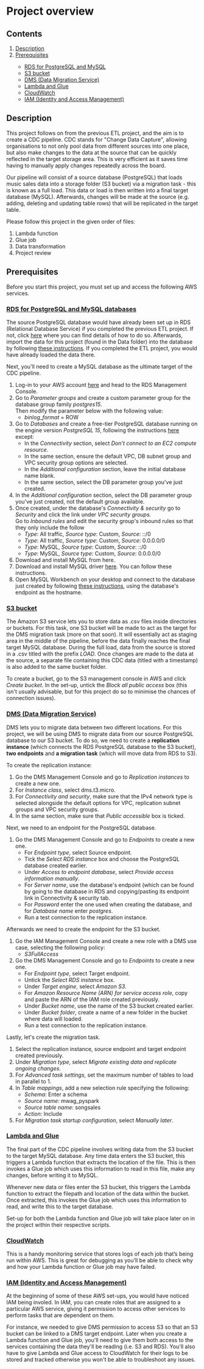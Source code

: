 # Project overview


## Contents

<ol>
    <li><a href='https://github.com/mwagaine/DataPortfolio/tree/main/Data%20Engineering%20projects/2.%20CDC%20pipeline#description'>Description</a></li>
    <li><a href='https://github.com/mwagaine/DataPortfolio/tree/main/Data%20Engineering%20projects/2.%20CDC%20pipeline#prerequisites'>Prerequisites</a></li>
        <ul>
            <li><a href='https://github.com/mwagaine/DataPortfolio/tree/main/Data%20Engineering%20projects/2.%20CDC%20pipeline#rds-for-postgresql-and-mysql-databases'>RDS for PostgreSQL and MySQL</a></li>
            <li><a href='https://github.com/mwagaine/DataPortfolio/tree/main/Data%20Engineering%20projects/2.%20CDC%20pipeline#s3-bucket'>S3 bucket</a></li>
            <li><a href='https://github.com/mwagaine/DataPortfolio/tree/main/Data%20Engineering%20projects/2.%20CDC%20pipeline#dms-data-migration-service'>DMS (Data Migration Service)</a></li>
            <li><a href='https://github.com/mwagaine/DataPortfolio/tree/main/Data%20Engineering%20projects/2.%20CDC%20pipeline#lambda-and-glue'>Lambda and Glue</a></li>
            <li><a href='https://github.com/mwagaine/DataPortfolio/tree/main/Data%20Engineering%20projects/2.%20CDC%20pipeline#cloudwatch'>CloudWatch</a></li>
            <li><a href='https://github.com/mwagaine/DataPortfolio/tree/main/Data%20Engineering%20projects/2.%20CDC%20pipeline#iam-identity-and-access-management'>IAM (Identity and Access Management)</a></li>
        </ul>
</ol>

## Description 

This project follows on from the previous ETL project, and the aim is to create a CDC pipeline. CDC stands for "Change Data Capture", allowing organisations to not only pool data from different sources into one place, but also make changes to the data at the source that can be quickly reflected in the target storage area. This is very efficient as it saves time having to manually apply changes repeatedly across the board.

Our pipeline will consist of a source database (PostgreSQL) that loads music sales data into a storage folder (S3 bucket) via a migration task - this is known as a full load. This data or load is then written into a final target database (MySQL). Afterwards, changes will be made at the source (e.g. adding, deleting and updating table rows) that will be replicated in the target table. 

Please follow this project in the given order of files:
<ol>
    <li>Lambda function</li>
    <li>Glue job</li>
    <li>Data transformation</li>
    <li>Project review</li>
</ol>


## Prerequisites

Before you start this project, you must set up and access the following AWS services. 

### <ins>RDS for PostgreSQL and MySQL databases</ins>

The source PostgreSQL database would have already been set up in RDS (Relational Database Service) if you completed the previous ETL project. If not, click <a href='https://github.com/mwagaine/DataPortfolio/blob/main/Data%20Engineering%20projects/1.%20ETL%20pipeline/README.md#postgresql-database'>here</a> where you can find details of how to do so. Afterwards, import the data for this project (found in the Data folder) into the database by following <a href='https://learnsql.com/blog/how-to-import-csv-to-postgresql/'>these instructions</a>. If you completed the ETL project, you would have already loaded the data there.

Next, you'll need to create a MySQL database as the ultimate target of the CDC pipeline.

<ol>
    <li>Log-in to your AWS account <a href='https://aws.amazon.com/free/'>here</a> and head to the RDS Management Console.</li>
    <li>Go to <i>Parameter groups</i> and create a custom parameter group for the database group family <i>postgres15</i>.
    <br>
    Then modify the parameter below with the following value:
        <ul>
            <li><i>binlog_format</i> = ROW</li>
        </ul>
    </li>
    <li>Go to <i>Databases</i> and create a free-tier PostgreSQL database running on the engine version <i>PostgreSQL 15</i>, following the instructions <a href='https://docs.aws.amazon.com/AmazonRDS/latest/UserGuide/CHAP_Tutorials.WebServerDB.CreateDBInstance.html'>here</a> except:
    <ul>
      <li>In the <i>Connectivity</i> section, select <i>Don’t connect to an EC2 compute resource</i>.</li>
      <li>In the same section, ensure the default VPC, DB subnet group and VPC security group options are selected.</li>
      <li>In the <i>Additional configuration</i> section, leave the initial database name blank.</li>
      <li>In the same section, select the DB parameter group you've just created.</li>
    </ul> 
    <li>In the <i>Additional configuration</i> section, select the DB parameter group you've just created, not the default group available.</li>
    <li>Once created, under the database's <i>Connectivity & security</i> go to <i>Security</i> and click the link under <i>VPC security groups.</i>
    <br>
    Go to <i>Inbound rules</i> and edit the security group's inbound rules so that they only include the follow
    <ul>
      <li><i>Type</i>: All traffic, <i>Source type</i>: Custom, <i>Source</i>: ::/0</li>
      <li><i>Type</i>: All traffic, <i>Source type</i>: Custom, <i>Source</i>: 0.0.0.0/0</li>
      <li><i>Type</i>: MySQL, <i>Source type</i>: Custom, <i>Source</i>: ::/0</li>
      <li><i>Type</i>: MySQL, <i>Source type</i>: Custom, <i>Source</i>: 0.0.0.0/0</li>
    </ul>
    </li>
    <li>Download and install MySQL from here.</li>
    <li>Download and install MySQL driver <a href='https://jdbc.postgresql.org/'>here</a>. You can follow these instructions.</li>
    <li>Open MySQL Workbench on your desktop and connect to the database just created by following <a href='https://dev.mysql.com/doc/workbench/en/wb-mysql-connections-new.html'>these instructions</a>, using the database's endpoint as the hostname.</li>
</ol>


### <ins>S3 bucket</ins>

The Amazon S3 service lets you to store data as .csv files inside directories or buckets. For this task, one S3 bucket will be made to act as the target for the DMS migration task (more on that soon). It will essentially act as staging area in the middle of the pipeline, before the data finally reaches the final target MySQL database. During the full load, data from the source is stored in a .csv titled with the prefix <i>LOAD</i>. Once changes are made to the data at the source, a separate file containing this CDC data (titled with a timestamp) is also added to the same bucket folder.

To create a bucket, go to the S3 management console in AWS and click <i>Create bucket</i>. In the set-up, untick the <i>Block all public access</i></li> box (this isn't usually advisable, but for this project do so to minimise the chances of connection issues).

 
### <ins>DMS (Data Migration Service)</ins>

DMS lets you to migrate data between two different locations. For this project, we will be using DMS to migrate data from our source PostgreSQL database to our S3 bucket. To do so, we need to create a <b>replication instance</b> (which connects the RDS PostgreSQL database to the S3 bucket), <b>two endpoints</b> and <b>a migration task</b> (which will move data from RDS to S3).

To create the replication instance:
<ol>
    <li>Go the DMS Management Console and go to <i>Replication instances</i> to create a new one.
    <li>For <i>Instance class</i>, select dms.t3.micro.</li>
    <li>For <i>Connectivity and security</i>, make sure that the IPv4 network type is selected alongside the default options for VPC, replication subnet groups and VPC security groups.</li>
    <li>In the same section, make sure that <i>Public accessible</i> box is ticked.</li>
</ol>

Next, we need to an endpoint for the PostgreSQL database.
<ol>
    <li>Go the DMS Management Console and go to <i>Endpoints</i> to create a new one.
    <br>
        <ul>
            <li>For <i>Endpoint type</i>, select Source endpoint. </li></li>
            <li>Tick the <i>Select RDS instance</i> box and choose the PostgreSQL database created earlier.</li>
            <li>Under <i>Access to endpoint database</i>, select <i>Provide access information manually</i>.</li>
            <li>For <i>Server name</i>, use the database's endpoint (which can be found by going to the database in RDS and copying/pasting its endpoint link in Connectivity & security tab.</li>
            <li>For <i>Password</i> enter the one used when creating the database, and for <i>Database name</i> enter <i>postgres</i>.</li>
            <li>Run a test connection to the replication instance.</li>
        </ul>
    </li>
</ol>

Afterwards we need to create the endpoint for the S3 bucket.
<ol>
    <li>Go the IAM Management Console and create a new role with a DMS use case, selecting the following policy:
    <br>
        <ul>
            <li><i>S3FullAccess</i></li></li>
        </ul>
    </li>
    <li>Go the DMS Management Console and go to <i>Endpoints</i> to create a new one.
    <br>
        <ul>
            <li>For <i>Endpoint type</i>, select Target endpoint.</li></li>
            <li>Untick the <i>Select RDS instance</i> box.</li>
            <li>Under <i>Target engine</i>, select <i>Amazon S3</i>.</li>
            <li>For <i>Amazon Resource Name (ARN) for service access role</i>, copy and paste the ARN of the IAM role created previously.</li>
            <li>Under <i>Bucket name</i>, use the name of the S3 bucket created earlier.</li>
            <li>Under <i>Bucket folder</i>, create a name of a new folder in the bucket where data will loaded.</li>
            <li>Run a test connection to the replication instance.</li>
        </ul>
    </li>
</ol>

Lastly, let's create the migration task.
<ol>
    <li>Select the replication instance, source endpoint and target endpoint created previously.</li>
    <li>Under <i>Migration type</i>, select <i>Migrate existing data and replicate ongoing changes</i>.</li>
    <li>For <i>Advanced task settings</i>, set the maximum number of tables to load in parallel to 1.</li>
    <li>In <i>Table mappings</i>, add a new selection rule specifying the following:
        <ul>
            <li><i>Schema</i>: Enter a schema</li>
            <li><i>Source name</i>: mwag_pyspark</li>
            <li><i>Source table name</i>: songsales</li>
            <li><i>Action</i>: Include</li>
        </ul>    
    </li>
    <li>For <i>Migration task startup configuration</i>, select <i>Manually later</i>.</li>
</ol>


### <ins>Lambda and Glue</ins>

The final part of the CDC pipeline involves writing data from the S3 bucket to the target MySQL database. Any time data enters the S3 bucket, this triggers a Lambda function that extracts the location of the file. This is then invokes a Glue job which uses this information to read in this file, make any changes, before writing it to MySQL. 

Whenever new data or files enter the S3 bucket, this triggers the Lambda function to extract the filepath and location of the data within the bucket. Once extracted, this invokes the Glue job which uses this information to read, and write this to the target database. 

Set-up for both the Lambda function and Glue job will take place later on in the project within their respective scripts. 


### <ins>CloudWatch</ins>

This is a handy monitoring service that stores logs of each job that’s being run within AWS. This is great for debugging as you’ll be able to check why and how your Lambda function or Glue job may have failed.


### <ins>IAM (Identity and Access Management)</ins>

At the beginning of some of these AWS set-ups, you would have noticed IAM being involed. In IAM, you can create roles that are assigned to a particular AWS service, giving it permission to access other services to perform tasks that are dependent on them. 

For instance, we needed to give DMS permission to access S3 so that an S3 bucket can be linked to a DMS target endpoint. Later when you create a Lambda function and Glue job, you'll need to give them both access to the services containing the data they'll be reading (i.e. S3 and RDS). You'll also have to give Lambda and Glue access to CloudWatch for their logs to be stored and tracked otherwise you won't be able to troubleshoot any issues.
